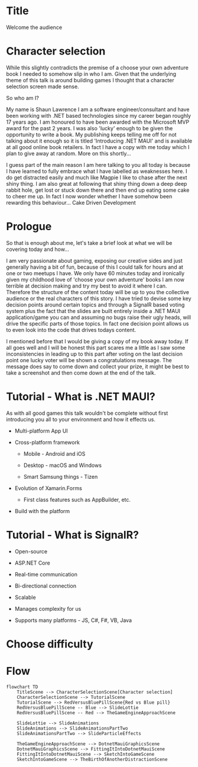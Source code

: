 ﻿
# Title

Welcome the audience

# Character selection

While this slightly contradicts the premise of a choose your own adventure book I needed to somehow slip in who I am. Given that the underlying theme of this talk is around building games I thought that a character selection screen made sense.

So who am I?

My name is Shaun Lawrence
I am a software engineer/consultant and have been working with .NET based technologies since my career began roughly 17 years ago.
I am honoured to have been awarded with the Microsoft MVP award for the past 2 years.
I was also 'lucky' enough to be given the opportunity to write a book. My publishing keeps telling me off for not talking about it enough so it is titled 'Introducing .NET MAUI' and is available at all good online book retailers.
In fact I have a copy with me today which I plan to give away at random. More on this shortly...

I guess part of the main reason I am here talking to you all today is because I have learned to fully embrace what I have labelled as weaknesses here.
I do get distracted easily and much like Magpie I like to chase after the next shiny thing.
I am also great at following that shiny thing down a deep deep rabbit hole, get lost or stuck down there and then end up eating some cake to cheer me up.
In fact I now wonder whether I have somehow been rewarding this behaviour... Cake Driven Development

# Prologue

So that is enough about me, let's take a brief look at what we will be covering today and how...

I am very passionate about gaming, exposing our creative sides and just generally having a bit of fun, because of this I could talk for hours and at one or two meetups I have.
We only have 60 minutes today and ironically given my childhood love of 'choose your own adventure' books I am now terrible at decision making and try my best to avoid it where I can.
Therefore the structure of the content today will be up to you the collective audience or the real characters of this story.
I have tried to devise some key decision points around certain topics and through a SignalR based voting system plus the fact that the slides are built entirely inside a .NET MAUI application/game
you can and assuming no bugs raise their ugly heads, will drive the specific parts of those topics. In fact one decision point allows us to even look into the code that drives todays content.

I mentioned before that I would be giving a copy of my book away today. If all goes well and I will be honest this part scares me a little as I saw some inconsistencies in leading up to this part
after voting on the last decision point one lucky voter will be shown a congratulations message. The message does say to come down and collect your prize, it might be best to take a screenshot and then come down
at the end of the talk.

# Tutorial - What is .NET MAUI?

As with all good games this talk wouldn't be complete without first introducing you all to your environment and how it effects us.

- Multi-platform App UI

- Cross-platform framework

  - Mobile - Android and iOS

  - Desktop - macOS and Windows

  - Smart Samsung things - Tizen

- Evolution of Xamarin.Forms

  - First class features such as AppBuilder, etc.

- Build with the platform

# Tutorial - What is SignalR?

- Open-source

- ASP.NET Core

- Real-time communication

- Bi-directional connection

- Scalable

- Manages complexity for us

- Supports many platforms - JS, C#, F#, VB, Java

# Choose difficulty

# Flow

```mermaid
flowchart TD
    TitleScene --> CharacterSelectionScene[Character selection]
    CharacterSelectionScene --> TutorialScene
    TutorialScene --> RedVersusBluePillScene{Red vs Blue pill}
    RedVersusBluePillScene -- Blue --> SlideLottie
    RedVersusBluePillScene -- Red --> TheGameEngineApproachScene

    SlideLottie --> SlideAnimations
    SlideAnimations --> SlideAnimationsPartTwo
    SlideAnimationsPartTwo --> SlideParticleEffects

    TheGameEngineApproachScene --> DotnetMauiGraphicsScene
    DotnetMauiGraphicsScene --> FittingItIntoDotnetMauiScene
    FittingItIntoDotnetMauiScene --> SketchIntoGameScene
    SketchIntoGameScene --> TheBirthOfAnotherDistractionScene
```
